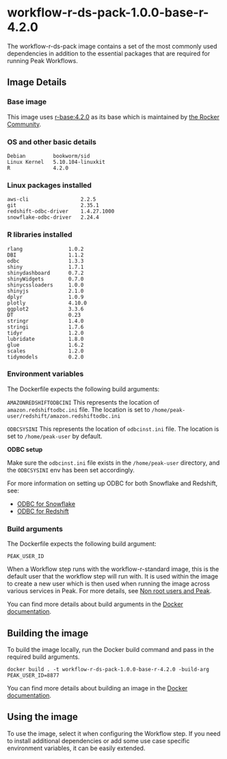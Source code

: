 # workflow-r-ds-pack-1.0.0-base-r-4.2.0
The workflow-r-ds-pack image contains a set of the most commonly used dependencies in addition to the essential packages that are required for running Peak Workflows.

## Image Details
### Base image
This image uses [r-base:4.2.0](https://hub.docker.com/layers/r-base/library/r-base/4.2.0/images/sha256-42c5988e209690d334d3d0117bbabd932a33106f726603642a8612b584de8644?context=explore) as its base which is maintained by [the Rocker Community](https://github.com/rocker-org/rocker).

### OS and other basic details
```
Debian         bookworm/sid
Linux Kernel   5.10.104-linuxkit
R              4.2.0
```

### Linux packages installed
```
aws-cli                 2.2.5
git                     2.35.1
redshift-odbc-driver    1.4.27.1000
snowflake-odbc-driver   2.24.4
```

### R libraries installed
```
rlang               1.0.2
DBI                 1.1.2
odbc                1.3.3
shiny               1.7.1
shinydashboard      0.7.2
shinyWidgets        0.7.0
shinycssloaders     1.0.0
shinyjs             2.1.0
dplyr               1.0.9
plotly              4.10.0
ggplot2             3.3.6
DT                  0.23
stringr             1.4.0
stringi             1.7.6
tidyr               1.2.0
lubridate           1.8.0
glue                1.6.2
scales              1.2.0
tidymodels          0.2.0
```


### Environment variables
The Dockerfile expects the following build arguments:

`AMAZONREDSHIFTODBCINI`
This represents the location of `amazon.redshiftodbc.ini` file. 
The location is set to `/home/peak-user/redshift/amazon.redshiftodbc.ini`
 
`ODBCSYSINI`
This represents the location of `odbcinst.ini` file.
The location is set to `/home/peak-user` by default.

**ODBC setup**

Make sure the `odbcinst.ini` file exists in the `/home/peak-user` directory, and the `ODBCSYSINI` env has been set accordingly.

For more information on setting up ODBC for both Snowflake and Redshift, see:
- [ODBC for Snowflake](https://docs.snowflake.com/en/user-guide/odbc-linux.html)
- [ODBC for Redshift](https://docs.aws.amazon.com/redshift/latest/mgmt/configure-odbc-connection.html)

### Build arguments
The Dockerfile expects the following build argument:

`PEAK_USER_ID`

When a Workflow step runs with the workflow-r-standard image, this is the default user that the workflow step will run with. It is used within the image to create a new user which is then used when running the image across various services in Peak. For more details, see [Non root users and Peak](../../../../knowledge-base/non-root-user.md).

You can find more details about build arguments in the [Docker documentation](https://docs.docker.com/engine/reference/commandline/build/#set-build-time-variables---build-arg).

## Building the image
To build the image locally, run the Docker build command and pass in the required build arguments.

    docker build . -t workflow-r-ds-pack-1.0.0-base-r-4.2.0 -build-arg PEAK_USER_ID=8877

You can find more details about building an image in the [Docker documentation](https://docs.docker.com/engine/reference/commandline/build/).

## Using the image
To use the image, select it when configuring the Workflow step.
If you need to install additional dependencies or add some use case specific environment variables, it can be easily extended.